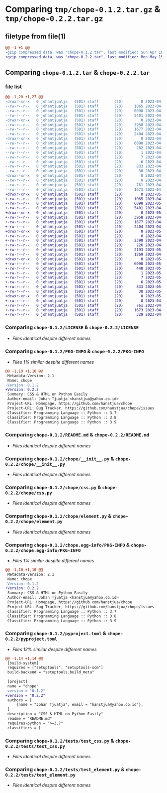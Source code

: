 # Comparing `tmp/chope-0.1.2.tar.gz` & `tmp/chope-0.2.2.tar.gz`

## filetype from file(1)

```diff
@@ -1 +1 @@
-gzip compressed data, was "chope-0.1.2.tar", last modified: Sun Apr 16 07:30:00 2023, max compression
+gzip compressed data, was "chope-0.2.2.tar", last modified: Mon May 15 14:53:49 2023, max compression
```

## Comparing `chope-0.1.2.tar` & `chope-0.2.2.tar`

### file list

```diff
@@ -1,20 +1,27 @@
-drwxr-xr-x   0 johantjuatja   (501) staff       (20)        0 2023-04-16 07:30:00.329008 chope-0.1.2/
--rw-r--r--   0 johantjuatja   (501) staff       (20)     1065 2023-04-08 07:11:52.000000 chope-0.1.2/LICENSE
--rw-r--r--   0 johantjuatja   (501) staff       (20)     6098 2023-04-16 07:30:00.328629 chope-0.1.2/PKG-INFO
--rw-r--r--   0 johantjuatja   (501) staff       (20)     5401 2023-04-16 07:11:01.000000 chope-0.1.2/README.md
-drwxr-xr-x   0 johantjuatja   (501) staff       (20)        0 2023-04-16 07:30:00.325956 chope-0.1.2/chope/
--rw-r--r--   0 johantjuatja   (501) staff       (20)     3958 2023-04-09 14:42:26.000000 chope-0.1.2/chope/__init__.py
--rw-r--r--   0 johantjuatja   (501) staff       (20)     1677 2023-04-10 13:16:55.000000 chope-0.1.2/chope/css.py
--rw-r--r--   0 johantjuatja   (501) staff       (20)     2404 2023-04-16 07:25:48.000000 chope-0.1.2/chope/element.py
-drwxr-xr-x   0 johantjuatja   (501) staff       (20)        0 2023-04-16 07:30:00.327256 chope-0.1.2/chope.egg-info/
--rw-r--r--   0 johantjuatja   (501) staff       (20)     6098 2023-04-16 07:30:00.000000 chope-0.1.2/chope.egg-info/PKG-INFO
--rw-r--r--   0 johantjuatja   (501) staff       (20)      282 2023-04-16 07:30:00.000000 chope-0.1.2/chope.egg-info/SOURCES.txt
--rw-r--r--   0 johantjuatja   (501) staff       (20)        1 2023-04-16 07:30:00.000000 chope-0.1.2/chope.egg-info/dependency_links.txt
--rw-r--r--   0 johantjuatja   (501) staff       (20)        7 2023-04-16 07:30:00.000000 chope-0.1.2/chope.egg-info/requires.txt
--rw-r--r--   0 johantjuatja   (501) staff       (20)        6 2023-04-16 07:30:00.000000 chope-0.1.2/chope.egg-info/top_level.txt
--rw-r--r--   0 johantjuatja   (501) staff       (20)      833 2023-04-16 07:26:46.000000 chope-0.1.2/pyproject.toml
--rw-r--r--   0 johantjuatja   (501) staff       (20)       38 2023-04-16 07:30:00.329087 chope-0.1.2/setup.cfg
-drwxr-xr-x   0 johantjuatja   (501) staff       (20)        0 2023-04-16 07:30:00.328059 chope-0.1.2/tests/
--rw-r--r--   0 johantjuatja   (501) staff       (20)        0 2023-04-08 07:53:38.000000 chope-0.1.2/tests/__init__.py
--rw-r--r--   0 johantjuatja   (501) staff       (20)      761 2023-04-10 13:07:47.000000 chope-0.1.2/tests/test_css.py
--rw-r--r--   0 johantjuatja   (501) staff       (20)     1673 2023-04-16 07:22:38.000000 chope-0.1.2/tests/test_element.py
+drwxr-xr-x   0 johantjuatja   (501) staff       (20)        0 2023-05-15 14:53:49.153452 chope-0.2.2/
+-rw-r--r--   0 johantjuatja   (501) staff       (20)     1065 2023-04-08 07:11:52.000000 chope-0.2.2/LICENSE
+-rw-r--r--   0 johantjuatja   (501) staff       (20)     6098 2023-05-15 14:53:49.153122 chope-0.2.2/PKG-INFO
+-rw-r--r--   0 johantjuatja   (501) staff       (20)     5401 2023-04-16 07:11:01.000000 chope-0.2.2/README.md
+drwxr-xr-x   0 johantjuatja   (501) staff       (20)        0 2023-05-15 14:53:49.149000 chope-0.2.2/chope/
+-rw-r--r--   0 johantjuatja   (501) staff       (20)     3958 2023-04-09 14:42:26.000000 chope-0.2.2/chope/__init__.py
+-rw-r--r--   0 johantjuatja   (501) staff       (20)     1677 2023-04-10 13:16:55.000000 chope-0.2.2/chope/css.py
+-rw-r--r--   0 johantjuatja   (501) staff       (20)     2404 2023-04-16 07:25:48.000000 chope-0.2.2/chope/element.py
+drwxr-xr-x   0 johantjuatja   (501) staff       (20)        0 2023-05-15 14:53:49.151564 chope-0.2.2/chope/functions/
+-rw-r--r--   0 johantjuatja   (501) staff       (20)        0 2023-04-23 03:42:01.000000 chope-0.2.2/chope/functions/__init__.py
+-rw-r--r--   0 johantjuatja   (501) staff       (20)     2390 2023-04-23 07:07:20.000000 chope-0.2.2/chope/functions/color.py
+-rw-r--r--   0 johantjuatja   (501) staff       (20)      226 2023-04-23 04:13:49.000000 chope-0.2.2/chope/functions/function.py
+-rw-r--r--   0 johantjuatja   (501) staff       (20)     2193 2023-05-15 14:43:24.000000 chope-0.2.2/chope/functions/shape.py
+-rw-r--r--   0 johantjuatja   (501) staff       (20)     1269 2023-04-23 04:28:39.000000 chope-0.2.2/chope/functions/transform.py
+drwxr-xr-x   0 johantjuatja   (501) staff       (20)        0 2023-05-15 14:53:49.150099 chope-0.2.2/chope.egg-info/
+-rw-r--r--   0 johantjuatja   (501) staff       (20)     6098 2023-05-15 14:53:49.000000 chope-0.2.2/chope.egg-info/PKG-INFO
+-rw-r--r--   0 johantjuatja   (501) staff       (20)      440 2023-05-15 14:53:49.000000 chope-0.2.2/chope.egg-info/SOURCES.txt
+-rw-r--r--   0 johantjuatja   (501) staff       (20)        1 2023-05-15 14:53:49.000000 chope-0.2.2/chope.egg-info/dependency_links.txt
+-rw-r--r--   0 johantjuatja   (501) staff       (20)        7 2023-05-15 14:53:49.000000 chope-0.2.2/chope.egg-info/requires.txt
+-rw-r--r--   0 johantjuatja   (501) staff       (20)        6 2023-05-15 14:53:49.000000 chope-0.2.2/chope.egg-info/top_level.txt
+-rw-r--r--   0 johantjuatja   (501) staff       (20)      833 2023-05-15 14:50:25.000000 chope-0.2.2/pyproject.toml
+-rw-r--r--   0 johantjuatja   (501) staff       (20)       38 2023-05-15 14:53:49.153519 chope-0.2.2/setup.cfg
+drwxr-xr-x   0 johantjuatja   (501) staff       (20)        0 2023-05-15 14:53:49.152640 chope-0.2.2/tests/
+-rw-r--r--   0 johantjuatja   (501) staff       (20)        0 2023-04-08 07:53:38.000000 chope-0.2.2/tests/__init__.py
+-rw-r--r--   0 johantjuatja   (501) staff       (20)      761 2023-04-10 13:07:47.000000 chope-0.2.2/tests/test_css.py
+-rw-r--r--   0 johantjuatja   (501) staff       (20)     1673 2023-04-16 07:22:38.000000 chope-0.2.2/tests/test_element.py
+-rw-r--r--   0 johantjuatja   (501) staff       (20)      329 2023-04-23 04:13:20.000000 chope-0.2.2/tests/test_function.py
```

### Comparing `chope-0.1.2/LICENSE` & `chope-0.2.2/LICENSE`

 * *Files identical despite different names*

### Comparing `chope-0.1.2/PKG-INFO` & `chope-0.2.2/PKG-INFO`

 * *Files 1% similar despite different names*

```diff
@@ -1,10 +1,10 @@
 Metadata-Version: 2.1
 Name: chope
-Version: 0.1.2
+Version: 0.2.2
 Summary: CSS & HTML on Python Easily
 Author-email: Johan Tjuatja <hanstjua@yahoo.co.id>
 Project-URL: Homepage, https://github.com/hanstjua/chope
 Project-URL: Bug Tracker, https://github.com/hanstjua/chope/issues
 Classifier: Programming Language :: Python :: 3.7
 Classifier: Programming Language :: Python :: 3.8
 Classifier: Programming Language :: Python :: 3.9
```

### Comparing `chope-0.1.2/README.md` & `chope-0.2.2/README.md`

 * *Files identical despite different names*

### Comparing `chope-0.1.2/chope/__init__.py` & `chope-0.2.2/chope/__init__.py`

 * *Files identical despite different names*

### Comparing `chope-0.1.2/chope/css.py` & `chope-0.2.2/chope/css.py`

 * *Files identical despite different names*

### Comparing `chope-0.1.2/chope/element.py` & `chope-0.2.2/chope/element.py`

 * *Files identical despite different names*

### Comparing `chope-0.1.2/chope.egg-info/PKG-INFO` & `chope-0.2.2/chope.egg-info/PKG-INFO`

 * *Files 1% similar despite different names*

```diff
@@ -1,10 +1,10 @@
 Metadata-Version: 2.1
 Name: chope
-Version: 0.1.2
+Version: 0.2.2
 Summary: CSS & HTML on Python Easily
 Author-email: Johan Tjuatja <hanstjua@yahoo.co.id>
 Project-URL: Homepage, https://github.com/hanstjua/chope
 Project-URL: Bug Tracker, https://github.com/hanstjua/chope/issues
 Classifier: Programming Language :: Python :: 3.7
 Classifier: Programming Language :: Python :: 3.8
 Classifier: Programming Language :: Python :: 3.9
```

### Comparing `chope-0.1.2/pyproject.toml` & `chope-0.2.2/pyproject.toml`

 * *Files 12% similar despite different names*

```diff
@@ -1,14 +1,14 @@
 [build-system]
 requires = ["setuptools", "setuptools-scm"]
 build-backend = "setuptools.build_meta"
 
 [project]
 name = "chope"
-version = "0.1.2"
+version = "0.2.2"
 authors = [
     {name = "Johan Tjuatja", email = "hanstjua@yahoo.co.id"},
 ]
 description = "CSS & HTML on Python Easily"
 readme = "README.md"
 requires-python = ">=3.7"
 classifiers = [
```

### Comparing `chope-0.1.2/tests/test_css.py` & `chope-0.2.2/tests/test_css.py`

 * *Files identical despite different names*

### Comparing `chope-0.1.2/tests/test_element.py` & `chope-0.2.2/tests/test_element.py`

 * *Files identical despite different names*

